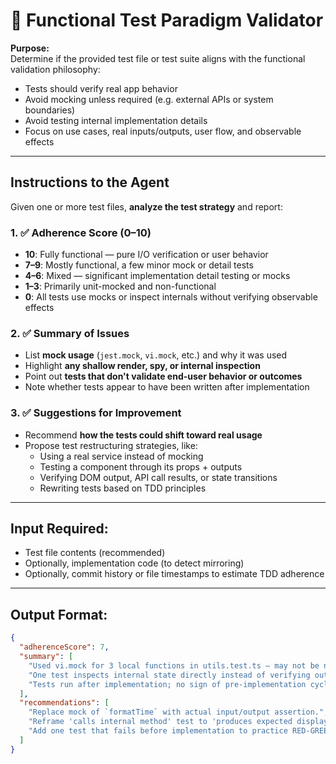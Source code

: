 # 🧪 Functional Test Paradigm Validator

**Purpose:**  
Determine if the provided test file or test suite aligns with the functional validation philosophy:  
- Tests should verify real app behavior
- Avoid mocking unless required (e.g. external APIs or system boundaries)
- Avoid testing internal implementation details
- Focus on use cases, real inputs/outputs, user flow, and observable effects

---

## Instructions to the Agent

Given one or more test files, **analyze the test strategy** and report:

### 1. ✅ Adherence Score (0–10)
- **10**: Fully functional — pure I/O verification or user behavior
- **7–9**: Mostly functional, a few minor mock or detail tests
- **4–6**: Mixed — significant implementation detail testing or mocks
- **1–3**: Primarily unit-mocked and non-functional
- **0**: All tests use mocks or inspect internals without verifying observable effects

### 2. ✅ Summary of Issues
- List **mock usage** (`jest.mock`, `vi.mock`, etc.) and why it was used
- Highlight **any shallow render, spy, or internal inspection**
- Point out **tests that don't validate end-user behavior or outcomes**
- Note whether tests appear to have been written after implementation

### 3. ✅ Suggestions for Improvement
- Recommend **how the tests could shift toward real usage**
- Propose test restructuring strategies, like:
  - Using a real service instead of mocking
  - Testing a component through its props + outputs
  - Verifying DOM output, API call results, or state transitions
  - Rewriting tests based on TDD principles

---

## Input Required:

- Test file contents (recommended)
- Optionally, implementation code (to detect mirroring)
- Optionally, commit history or file timestamps to estimate TDD adherence

---

## Output Format:

```json
{
  "adherenceScore": 7,
  "summary": [
    "Used vi.mock for 3 local functions in utils.test.ts — may not be necessary.",
    "One test inspects internal state directly instead of verifying output.",
    "Tests run after implementation; no sign of pre-implementation cycle."
  ],
  "recommendations": [
    "Replace mock of `formatTime` with actual input/output assertion.",
    "Reframe 'calls internal method' test to 'produces expected display result'.",
    "Add one test that fails before implementation to practice RED-GREEN-REFACTOR."
  ]
}
